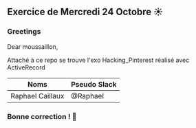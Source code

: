 ## Exercice de Mercredi 24 Octobre :sunny: 
### Greetings
<p>Dear moussaillon,</p>
<p>Attaché à ce repo se trouve l'exo Hacking_Pinterest réalisé avec ActiveRecord</strong></p>

Noms | Pseudo Slack
------------ | -------------
Raphael Caillaux| @Raphael

### Bonne correction ! :poop:
